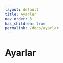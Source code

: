 ```yaml
---
layout: default
title: Ayarlar
nav_order: 3
has_children: true
permalink: /docs/ayarlar
---
```


# Ayarlar